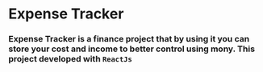 # Expense Tracker
### Expense Tracker is a finance project that by using it you can store your cost and income to better control using mony. This project developed with `ReactJs`
